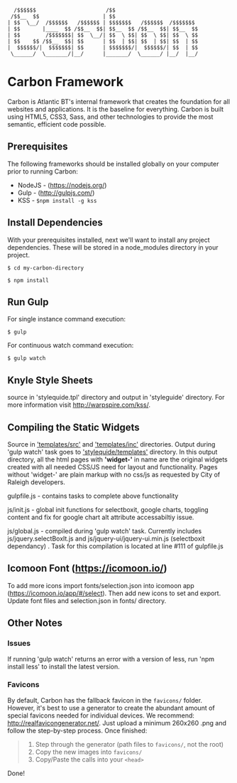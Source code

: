       /$$$$$$                      /$$                          
     /$$__  $$                    | $$                          
    | $$  \__/  /$$$$$$   /$$$$$$ | $$$$$$$   /$$$$$$  /$$$$$$$
    | $$       |____  $$ /$$__  $$| $$__  $$ /$$__  $$| $$__  $$
    | $$        /$$$$$$$| $$  \__/| $$  \ $$| $$  \ $$| $$  \ $$
    | $$    $$ /$$__  $$| $$      | $$  | $$| $$  | $$| $$  | $$
    |  $$$$$$/|  $$$$$$$| $$      | $$$$$$$/|  $$$$$$/| $$  | $$
     \______/  \_______/|__/      |_______/  \______/ |__/  |__/


# Carbon Framework
Carbon is Atlantic BT's internal framework that creates the foundation for all websites and applications. It is the baseline for everything. Carbon is built using HTML5, CSS3, Sass, and other technologies to provide the most semantic, efficient code possible.

## Prerequisites
The following frameworks should be installed globally on your computer prior to running Carbon:

- NodeJS - (https://nodejs.org/)
- Gulp   - (http://gulpjs.com/)
- KSS    - `$npm install -g kss`


## Install Dependencies
With your prerequisites installed, next we'll want to install any project dependencies. These will be stored in a node_modules directory in your project.

`$ cd my-carbon-directory`

`$ npm install`


## Run Gulp
For single instance command execution:

`$ gulp`

For continuous watch command execution:

`$ gulp watch`


## Knyle Style Sheets
source in 'stylequide.tpl' directory and output in 'styleguide' directory. For more information visit http://warpspire.com/kss/.

## Compiling the Static Widgets
Source in ['templates/src'](https://github.com/CORaleigh/dataviz_search/tree/master/Static_Widgets/templates/src) and ['templates/inc'](https://github.com/CORaleigh/dataviz_search/tree/master/Static_Widgets/templates/inc) directories. 
Output during 'gulp watch' task goes to ['stylequide/templates'](https://github.com/CORaleigh/dataviz_search/tree/master/Static_Widgets/styleguide/templates) directory. 
      In this output directory, all the html pages with **'widget-'** in name are the original widgets created with all needed CSS/JS need for layout and functionality. Pages without 'widget-' are plain markup with no css/js as requested by City of Raleigh developers.

gulpfile.js - contains tasks to complete above functionality

js/init.js - global init functions for selectboxit, google charts, toggling content and fix for google chart alt attribute accessabiltiy issue.

js/global.js - compiled during 'gulp watch' task. Currently includes js/jquery.selectBoxIt.js and js/jquery-ui/jquery-ui.min.js (selectboxit dependancy) . Task for this compilation is located at line #111 of gulpfile.js

## Icomoon Font (https://icomoon.io/)
To add more icons import fonts/selection.json into icomoon app (https://icomoon.io/app/#/select). Then add new icons to set and export. Update font files and selection.json in fonts/  directory.


## Other Notes

### Issues
If running 'gulp watch' returns an error with a version of less, run 'npm install less' to install the latest version.

### Favicons

By default, Carbon has the fallback favicon in the `favicons/` folder. However, it's best to use a generator to create the abundant amount of special favicons needed for individual devices. We recommend: http://realfavicongenerator.net/. Just upload a minimum 260x260 .png and follow the step-by-step process. Once finished:

> 1. Step through the generator (path files to `favicons/`, not the root)
> 2. Copy the new images into `favicons/`
> 3. Copy/Paste the calls into your `<head>`


Done!
